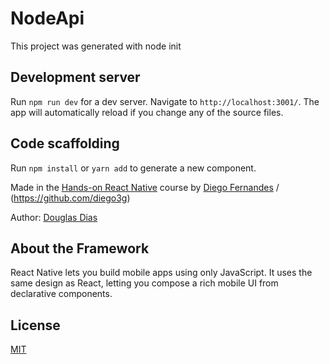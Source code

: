 # NodeApi

This project was generated with node init 

## Development server

Run `npm run dev` for a dev server. Navigate to `http://localhost:3001/`. The app will automatically reload if you change any of the source files.

## Code scaffolding

Run `npm install` or `yarn add` to generate a new component.

Made in the [Hands-on React Native](https://www.rocketseat.com.br/) course by [Diego Fernandes](https://github.com/Rocketseat) / (https://github.com/diego3g)

Author: [Douglas Dias](https://github.com/douglasjava)

## About the Framework ##

React Native lets you build mobile apps using only JavaScript. It uses the same design as React, letting you compose a rich mobile UI from declarative components.

## License ##

[MIT](LICENSE)